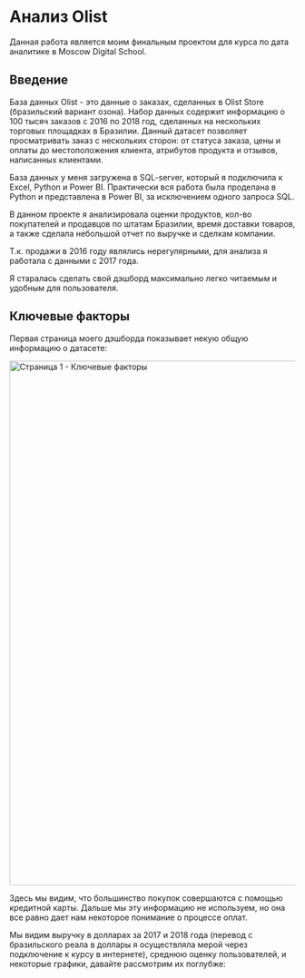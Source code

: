 # Анализ Olist

Данная работа является моим финальным проектом для курса по дата аналитике в Moscow Digital School. 

## Введение

База данных Olist - это данные о заказах, сделанных в Olist Store (бразильский вариант озона). Набор данных содержит информацию о 100 тысяч заказов с 2016 по 2018 год, сделанных на нескольких торговых площадках в Бразилии. Данный датасет позволяет просматривать заказ с нескольких сторон: от статуса заказа, цены и оплаты до местоположения клиента, атрибутов продукта и отзывов, написанных клиентами. 

База данных у меня загружена в SQL-server, который я подключила к Excel, Python и Power BI. Практически вся работа была проделана в Python и представлена в Power BI, за исключением одного запроса SQL.

В данном проекте я анализировала оценки продуктов, кол-во покупателей и продавцов по штатам Бразилии, время доставки товаров, а также сделала небольшой отчет по выручке и сделкам компании.

Т.к. продажи в 2016 году являлись нерегулярными, для анализа я работала с данными с 2017 года.

Я старалась сделать свой дэшборд максимально легко читаемым и удобным для пользователя.


## Ключевые факторы

Первая страница моего дэшборда показывает некую общую информацию о датасете: 

<img width="925" alt="Страница 1 - Ключевые факторы" src="https://user-images.githubusercontent.com/114583379/193861342-06a5aeca-201b-42f6-a0f7-c7597bf6cb63.PNG">

Здесь мы видим, что большинство покупок совершаются с помощью кредитной карты. Дальше мы эту информацию не используем, но она все равно дает нам некоторое понимание о процессе оплат. 

Мы видим выручку в долларах за 2017 и 2018 года (перевод с бразильского реала в доллары я осуществляла мерой через подключение к курсу в интернете), среднюю оценку пользователей, и некоторые графики, давайте рассмотрим их поглубже: 

